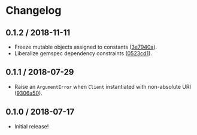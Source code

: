# Changelog

## 0.1.2 / 2018-11-11

- Freeze mutable objects assigned to constants ([3e7940a](https://github.com/jgarber623/authorization-endpoint-ruby/commit/3e7940a)).
- Liberalize gemspec dependency constraints ([0523cd1](https://github.com/jgarber623/authorization-endpoint-ruby/commit/0523cd1)).

## 0.1.1 / 2018-07-29

- Raise an `ArgumentError` when `Client` instantiated with non-absolute URI ([9306a50](https://github.com/jgarber623/authorization-endpoint-ruby/commit/9306a50)).

## 0.1.0 / 2018-07-17

- Initial release!
